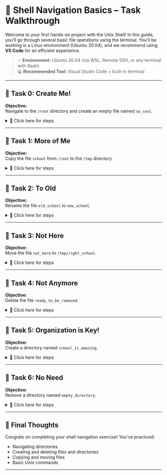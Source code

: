 # 🐚 Shell Navigation Basics – Task Walkthrough

Welcome to your first hands-on project with the Unix Shell! In this guide, you’ll go through several basic file operations using the terminal. You’ll be working in a Linux environment (Ubuntu 20.04), and we recommend using **VS Code** for an efficient experience.

> ✅ **Environment:** Ubuntu 20.04 (via WSL, Remote SSH, or any terminal with Bash)  
> 💻 **Recommended Tool:** Visual Studio Code + built-in terminal

---

## 📁 Task 0: Create Me!

**Objective:**  
Navigate to the `/root` directory and create an empty file named `so_cool`.

<details>
  <summary>🔎 Click here for steps</summary>

1. Open your terminal in VS Code.
2. Navigate to the `/root` directory:  
   `cd /root`
3. Create the file using `touch`:  
   `touch so_cool`
4. List the files to confirm creation:  
   `ls`
</details>

---

## 📁 Task 1: More of Me

**Objective:**  
Copy the file `school` from `/root` to the `/tmp` directory.

<details>
  <summary>🔎 Click here for steps</summary>

1. Navigate to the `/root` directory:  
   `cd /root`
2. Copy the file using `cp`:  
   `cp school /tmp`
3. List the `/tmp` directory to verify:  
   `ls /tmp`
</details>

---

## 📁 Task 2: To Old

**Objective:**  
Rename the file `old_school` to `new_school`.

<details>
  <summary>🔎 Click here for steps</summary>

1. Navigate to `/root`:  
   `cd /root`
2. Rename the file using `mv`:  
   `mv old_school new_school`
3. List the contents to confirm:  
   `ls`
</details>

---

## 📁 Task 3: Not Here

**Objective:**  
Move the file `not_here` to `/tmp/right_school`.

<details>
  <summary>🔎 Click here for steps</summary>

1. Navigate to `/root`:  
   `cd /root`
2. Move the file using `mv`:  
   `mv not_here /tmp/right_school`
3. Confirm by listing contents of `/tmp`:  
   `ls /tmp`
</details>

---

## 📁 Task 4: Not Anymore

**Objective:**  
Delete the file `ready_to_be_removed`.

<details>
  <summary>🔎 Click here for steps</summary>

1. Navigate to `/root`:  
   `cd /root`
2. Remove the file using `rm`:  
   `rm ready_to_be_removed`
3. Confirm by listing files:  
   `ls`
</details>

---

## 📁 Task 5: Organization is Key!

**Objective:**  
Create a directory named `school_is_amazing`.

<details>
  <summary>🔎 Click here for steps</summary>

1. Navigate to `/root`:  
   `cd /root`
2. Create the directory using `mkdir`:  
   `mkdir school_is_amazing`
3. List directories to confirm:  
   `ls -d */`
</details>

---

## 📁 Task 6: No Need

**Objective:**  
Remove a directory named `empty_directory`.

<details>
  <summary>🔎 Click here for steps</summary>

1. Navigate to `/root`:  
   `cd /root`
2. Remove the directory using `rmdir`:  
   `rmdir empty_directory`
3. Confirm with:  
   `ls -d */`
</details>

---

## 🙌 Final Thoughts

Congrats on completing your shell navigation exercise! You've practiced:

- Navigating directories  
- Creating and deleting files and directories  
- Copying and moving files  
- Basic Unix commands

---

